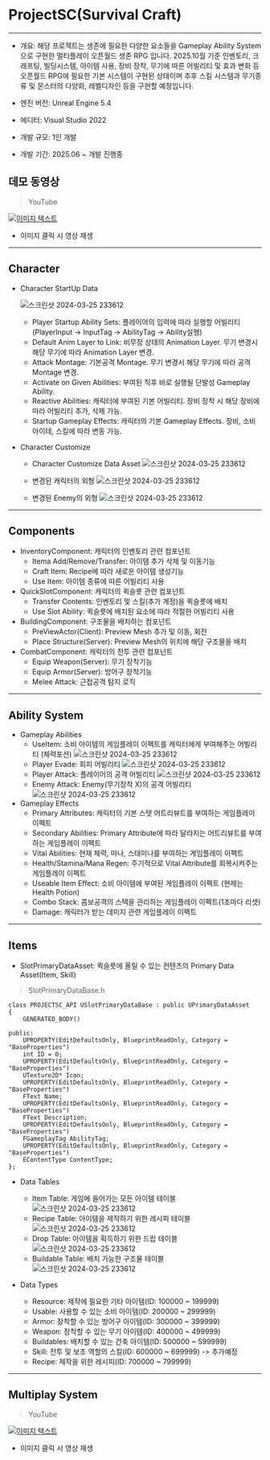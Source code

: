 # ProjectSC(Survival Craft)
---
+ 개요: 해당 프로젝트는 생존에 필요한 다양한 요소들을 Gameplay Ability System으로 구현한 멀티플레이 오픈월드 생존 RPG 입니다.
  2025.10월 기준 인벤토리, 크래프팅, 빌딩시스템, 아이템 사용, 장비 장착, 무기에 따른 어빌리티 및 효과 변화 등 오픈월드 RPG에 필요한 기본 시스템이 구현된 상태이며
  추후 스킬 시스템과 무기종류 및 몬스터의 다양화, 레벨디자인 등을 구현할 예정입니다.

+ 엔진 버전: Unreal Engine 5.4
+ 에디터: Visual Studio 2022
+ 개발 규모: 1인 개발
+ 개발 기간: 2025.06 ~ 개발 진행중

데모 동영상
---
>YouTube

[![이미지 텍스트](https://github.com/mettal142/ProjectSC/blob/main/Images/main.png)](https://youtu.be/X-r0QMzDt_k)
 + 이미지 클릭 시 영상 재생

---
Character
---
+ Character StartUp Data
  
  ![스크린샷 2024-03-25 233612](https://github.com/mettal142/ProjectSC/blob/main/Images/5.png)
  + Player Startup Ability Sets: 플레이어의 입력에 따라 실행할 어빌리티 (PlayerInput -> InputTag -> AbilityTag -> Ability실행)
  + Default Anim Layer to Link: 비무장 상태의 Animation Layer. 무기 변경시 해당 무기에 따라 Animation Layer 변경.
  + Attack Montage: 기본공격 Montage. 무기 변경시 해당 무기에 따라 공격 Montage 변경.
  + Activate on Given Abilities: 부여된 직후 바로 실행될 단발성 Gameplay Ability.
  + Reactive Abilities: 캐릭터에 부여된 기본 어빌리티. 장비 장착 시 해당 장비에 따라 어빌리티 추가, 삭제 가능.
  + Startup Gameplay Effects: 캐릭터의 기본 Gameplay Effects. 장비, 소비아이테, 스킬에 따라 변동 가능.
 
 
+ Character Customize

  + Character Customize Data Asset
  ![스크린샷 2024-03-25 233612](https://github.com/mettal142/ProjectSC/blob/main/Images/10.png)

 
   + 변경된 캐릭터의 외형
  ![스크린샷 2024-03-25 233612](https://github.com/mettal142/ProjectSC/blob/main/Images/9.png)

   + 변경된 Enemy의 외형
  ![스크린샷 2024-03-25 233612](https://github.com/mettal142/ProjectSC/blob/main/Images/8.png)

---
Components
---

+ InventoryComponent: 캐릭터의 인벤토리 관련 컴포넌트
  + Itema Add/Remove/Transfer: 아이템 추가 삭제 및 이동기능
  + Craft Item: Recipe에 따라 새로운 아이템 생성기능
  + Use Item: 아이템 종류에 따른 어빌리티 사용
+ QuickSlotComponent: 캐릭터의 퀵슬릇 관련 컴포넌트
  + Transfer Contents: 인벤토리 및 스킬(추가 계정)을 퀵슬릇에 배치
  + Use Slot Ability: 퀵슬릇에 배치된 요소에 따라 적절한 어빌리티 사용
+ BuildingComponent: 구조물을 배치하는 컴포넌트
  + PreViewActor(Client): Preview Mesh 추가 및 이동, 회전
  + Place Structure(Server): Preview Mesh의 위치에 해당 구조물을 배치
+ CombatComponent: 캐릭터의 전투 관련 컴포넌트
  + Equip Weapon(Server): 무기 장착기능
  + Equip Armor(Server): 방어구 장착기능
  + Melee Attack: 근접공격 탐지 로직


---
Ability System
---
+ Gameplay Abilities
  + UseItem: 소비 아이템의 게임플레이 이펙트를 캐릭터에게 부여해주는 어빌리티 (체력포션)
     ![스크린샷 2024-03-25 233612](https://github.com/mettal142/ProjectSC/blob/main/Images/18.gif)
  + Player Evade: 회피 어빌리티
   ![스크린샷 2024-03-25 233612](https://github.com/mettal142/ProjectSC/blob/main/Images/17.gif)
  + Player Attack: 플레이어의 공격 어빌리티
   ![스크린샷 2024-03-25 233612](https://github.com/mettal142/ProjectSC/blob/main/Images/15.gif)
  + Enemy Attack: Enemy(무기장착 X)의 공격 어빌리티
   ![스크린샷 2024-03-25 233612](https://github.com/mettal142/ProjectSC/blob/main/Images/16.gif)
+ Gameplay Effects
  + Primary Attributes: 캐릭터의 기본 스탯 어트리뷰트를 부여하는 게임플레이 이펙트
  + Secondary Abilities: Primary Attribute에 따라 달라지는 어트리뷰트를 부여하는 게임플레이 이펙트
  + Vital Abilities: 현재 체력, 마나, 스태미나를 부여하는 게임플레이 이펙트
  + Health/Stamina/Mana Regen: 주기적으로 Vital Attribute를 회복시켜주는 게임플레이 이펙트
  + Useable Item Effect: 소비 아이템에 부여된 게임플레이 이펙트 (현제는 Health Potion)
  + Combo Stack: 콤보공격의 스택을 관리하는 게임플레이 이펙트(1초마다 리셋)
  + Damage: 캐릭터가 받는 데미지 관련 게임플레이 이펙트


---
Items
---
+ SlotPrimaryDataAsset: 퀵슬릇에 올릴 수 있는 컨텐츠의 Primary Data Asset(Item, Skill)
> SlotPrimaryDataBase.h


    class PROJECTSC_API USlotPrimaryDataBase : public UPrimaryDataAsset
    {
    	GENERATED_BODY()
    	
    public:
    	UPROPERTY(EditDefaultsOnly, BlueprintReadOnly, Category = "BaseProperties")
    	int ID = 0;
    	UPROPERTY(EditDefaultsOnly, BlueprintReadOnly, Category = "BaseProperties")
    	UTexture2D* Icon;
    	UPROPERTY(EditDefaultsOnly, BlueprintReadOnly, Category = "BaseProperties")
    	FText Name;
    	UPROPERTY(EditDefaultsOnly, BlueprintReadOnly, Category = "BaseProperties")
    	FText Description;
    	UPROPERTY(EditDefaultsOnly, BlueprintReadOnly, Category = "BaseProperties")
    	FGameplayTag AbilityTag;
    	UPROPERTY(EditDefaultsOnly, BlueprintReadOnly, Category = "BaseProperties")
    	EContentType ContentType;
    };

     
+ Data Tables
  + Item Table: 게임에 들어가는 모든 아이템 테이블
  ![스크린샷 2024-03-25 233612](https://github.com/mettal142/ProjectSC/blob/main/Images/21.png)
  + Recipe Table: 아이템을 제작하기 위한 레시피 테이블
  ![스크린샷 2024-03-25 233612](https://github.com/mettal142/ProjectSC/blob/main/Images/23.png)
  + Drop Table: 아이템을 획득하기 위한 드랍 테이블
  ![스크린샷 2024-03-25 233612](https://github.com/mettal142/ProjectSC/blob/main/Images/22.png)
  + Buildable Table: 배치 가능한 구조물 테이블
  ![스크린샷 2024-03-25 233612](https://github.com/mettal142/ProjectSC/blob/main/Images/24.png)
  
+ Data Types
   + Resource: 제작에 필요한 기타 아이템(ID: 100000 ~ 199999)
   + Usable: 사용할 수 있는 소비 아이템(ID: 200000 ~ 299999)
   + Armor: 장착할 수 있는 방어구 아이템(ID: 300000 ~ 399999)
   + Weapon: 장착할 수 있는 무기 아이템(ID: 400000 ~ 499999)
   + Buildables: 배치할 수 있는 건축 아이템(ID: 500000 ~ 599999)
   + Skill: 전투 및 보조 역할의 스킬(ID: 600000 ~ 699999) -> 추가예정
   + Recipe: 제작을 위한 레시피(ID: 700000 ~ 799999)
---
Multiplay System
---
>YouTube

[![이미지 텍스트](https://github.com/mettal142/ProjectSC/blob/main/Images/20.png)](https://youtu.be/3JuylUJiWrs)
 + 이미지 클릭 시 영상 재생
